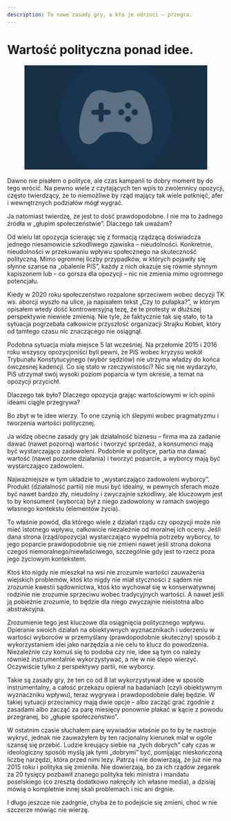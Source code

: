 ```yaml
---
description: To nowe zasady gry, a kto je odrzuci – przegra.
---
```


# Wartość polityczna ponad idee.

<figure><img src="../../.gitbook/assets/image (18).png" alt=""><figcaption></figcaption></figure>

Dawno nie pisałem o polityce, ale czas kampanii to dobry moment by do tego wrócić. Na pewno wiele z czytających ten wpis to zwolennicy opozycji, często twierdzący, że to niemożliwe by rząd mający tak wiele potknięć, afer i wewnętrznych podziałów mógł wygrać.

Ja natomiast twierdzę, że jest to dość prawdopodobne. I nie ma to żadnego źródła w „głupim społeczeństwie”. Dlaczego tak uważam?

Od wielu lat opozycja ścierając się z formacją rządzącą doświadcza jednego niesamowicie szkodliwego zjawiska – nieudolności. Konkretnie, nieudolności w przekuwaniu wpływu społecznego na skuteczność polityczną. Mimo ogromnej liczby przypadków, w których pojawiły się słynne szanse na „obalenie PiS”, każdy z nich okazuje się równie słynnym kapiszonem lub – co gorsza dla opozycji – nic nie zmienia mimo ogromnego potencjału.

Kiedy w 2020 roku społeczeństwo rozpalone sprzeciwem wobec decyzji TK ws. aborcji wyszło na ulice, ja napisałem tekst „Czy to pułapka?”, w którym opisałem wtedy dość kontrowersyjną tezę, że te protesty w dłuższej perspektywie niewiele zmienią. Nie tyle, że faktycznie tak się stało, to ta sytuacja pogrzebała całkowicie przyszłość organizacji Strajku Kobiet, który od tamtego czasu nic znaczącego nie osiągnął.

Podobna sytuacja miała miejsce 5 lat wcześniej. Na przełomie 2015 i 2016 roku wszyscy opozycjoniści byli pewni, że PiS wobec kryzysu wokół Trybunału Konstytucyjnego (wybór sędziów) nie utrzyma władzy do końca ówczesnej kadencji. Co się stało w rzeczywistości? Nic się nie wydarzyło, PiS utrzymał swój wysoki poziom poparcia w tym okresie, a temat na opozycji przycichł.

Dlaczego tak było? Dlaczego opozycja grając wartościowymi w ich opinii ideami ciągle przegrywa?

Bo zbyt w te idee wierzy. To one czynią ich ślepymi wobec pragmatyzmu i tworzenia wartości politycznej.

Ja widzę obecne zasady gry jak działalność biznesu – firma ma za zadanie dawać (nawet pozorną) wartość i tworzyć sprzedaż, a konsumenci mają być wystarczająco zadowoleni. Podobnie w polityce, partia ma dawać wartość (nawet pozorne działania) i tworzyć poparcie, a wyborcy mają być wystarczająco zadowoleni.

Najważniejsze w tym układzie to „wystarczająco zadowoleni wyborcy”. Produkt (działalność partii) nie musi być idealny, w pewnych sferach może być nawet bardzo zły, nieudolny i zwyczajnie szkodliwy, ale kluczowym jest to by konsument (wyborca) był z niego zadowolony w ramach swojego własnego kontekstu (elementów życia).

To właśnie powód, dla którego wiele z działań rządu czy opozycji może nie mieć istotnego wpływu, całkowicie niezależnie od moralnej ich oceny. Jeśli dana strona (rząd/opozycja) wystarczająco wypełnia potrzeby wyborcy, to jego poparcie prawdopodobnie się nie zmieni nawet jeśli strona dokona czegoś niemoralnego/niewłaściwego, szczególnie gdy jest to rzecz poza jego życiowym kontekstem.

Ktoś kto nigdy nie mieszkał na wsi nie zrozumie wartości zauważenia wiejskich problemów, ktoś kto nigdy nie miał styczności z sądem nie zrozumie kwestii sądownictwa, ktoś kto wychował się w konserwatywnej rodzinie nie zrozumie sprzeciwu wobec tradycyjnych wartości. A nawet jeśli ją pobieżnie zrozumie, to będzie dla niego zwyczajnie nieistotna albo abstrakcyjna.

Zrozumienie tego jest kluczowe dla osiągnięcia politycznego wpływu. Opieranie swoich działań na obiektywnych wyznacznikach i uderzeniu w wartości wyborców w przemyślany (prawdopodobnie skuteczny) sposób z wykorzystaniem idei jako narzędzia a nie celu to klucz do powodzenia. Niezależnie czy komuś się to podoba czy nie, idee są tym co należy również instrumentalnie wykorzystywać, a nie w nie ślepo wierzyć. Oczywiście tylko z perspektywy partii, nie wyborcy.

Takie są zasady gry, że ten co od 8 lat wykorzystywał idee w sposób instrumentalny, a całość przekazu opierał na badaniach (czyli obiektywnym wyznaczniku wpływu), teraz wygrywa i prawdopodobnie dalej będzie. W takiej sytuacji przeciwnicy mają dwie opcje – albo zacząć grać zgodnie z zasadami albo zacząć za parę miesięcy ponownie płakać w kącie z powodu przegranej, bo „głupie społeczeństwo”.

W ostatnim czasie słuchałem parę wywiadów właśnie po to by te nastroje wykryć, jednak nie zauważyłem by ten racjonalny kierunek miał w ogóle szansę się przebić. Ludzie kreujący siebie na „tych dobrych” cały czas w ideologiczny sposób myślą jak tymi „dobrymi” być, pomijając nieskończoną liczbę narzędzi, która przed nimi leży. Patrzą i nie dowierzają, że już nie ma 2015 roku i polityka się zmieniła. Nie dowierzają, bo za ich rządów zegarek za 20 tysięcy pozbawił znanego polityka teki ministra i mandatu poselskiego (co zresztą dodatkowo nakręciły ich własne media), a dzisiaj mówią o kompletnie innej skali problemach i nic ani drgnie.

I długo jeszcze nie zadrgnie, chyba że to podejście się zmieni, choć w nie szczerze mówiąc nie wierzę.
